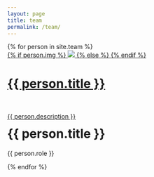 ```yaml
---
layout: page
title: team
permalink: /team/
---
```

<div class="team-container-outer">
<div class="team-container">
{% for person in site.team %}
<div class="team-photos">
    <div class="thumbnail">
        <a href="{{ person.link }}" target="_blank">
        {% if person.img %}
        <img class="thumbnail" src="{{ person.img }}"/>
        {% else %}
        {% endif %}
        <span>
            <h1>{{ person.title }}</h1>
            <br/>
            <p>{{ person.description }}</p>
        </span>
        </a>
    </div>
    <h1 style="margin-top: 5px;">{{ person.title }}</h1>
    <p style="margin-top: 5px;">{{ person.role }}</p>
</div>
{% endfor %}
</div>
</div>
